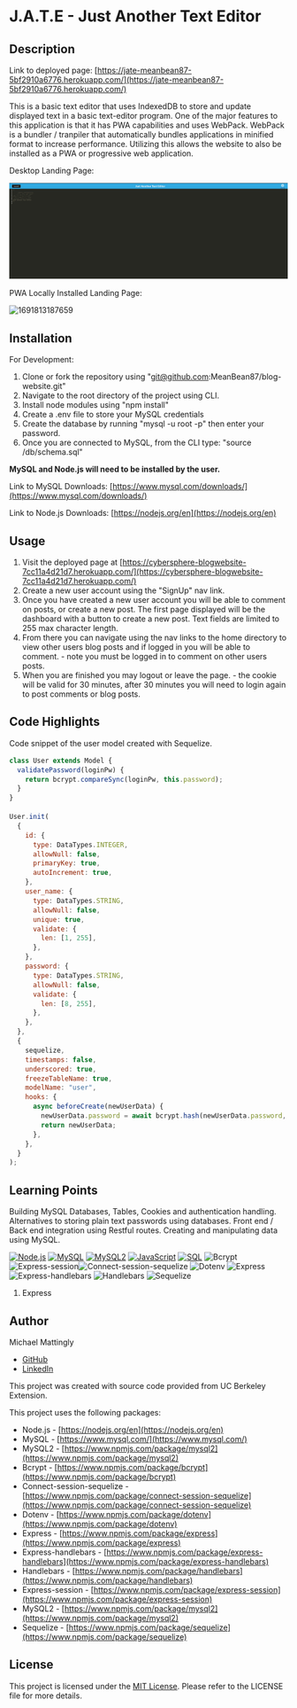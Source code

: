# J.A.T.E - Just Another Text Editor

## Description

Link to deployed page: [https://jate-meanbean87-5bf2910a6776.herokuapp.com/](https://jate-meanbean87-5bf2910a6776.herokuapp.com/)

This is a basic text editor that uses IndexedDB to store and update displayed text in a basic text-editor program. One of the major features to this application is that it has PWA capabilities and uses WebPack. WebPack is a bundler / tranpiler that automatically bundles applications in minified format to increase performance. Utilizing this allows the website to also be installed as a PWA or progressive web application.

Desktop Landing Page:

![1693240898204](image/README/1693240898204.png)

PWA Locally Installed Landing Page:

![1691813187659](image/README/1691813187659.png)

## Installation

For Development:

1. Clone or fork the repository using "git@github.com:MeanBean87/blog-website.git"
2. Navigate to the root directory of the project using CLI.
3. Install node modules using "npm install"
4. Create a .env file to store your MySQL credentials
5. Create the database by running "mysql -u root -p" then enter your password.
6. Once you are connected to MySQL, from the CLI type: "source /db/schema.sql"

**MySQL and Node.js will need to be installed by the user.**

Link to MySQL Downloads: [https://www.mysql.com/downloads/](https://www.mysql.com/downloads/)

Link to Node.js Downloads: [https://nodejs.org/en](https://nodejs.org/en)

## Usage

1. Visit the deployed page at [https://cybersphere-blogwebsite-7cc11a4d21d7.herokuapp.com/](https://cybersphere-blogwebsite-7cc11a4d21d7.herokuapp.com/)
2. Create a new user account using the "SignUp" nav link.
3. Once you have created a new user account you will be able to comment on posts, or create a new post. The first page displayed will be the dashboard with a button to create a new post. Text fields are limited to 255 max character length.
4. From there you can navigate using the nav links to the home directory to view other users blog posts and if logged in you will be able to comment. - note you must be logged in to comment on other users posts.
5. When you are finished you may logout or leave the page. - the cookie will be valid for 30 minutes, after 30 minutes you will need to login again to post comments or blog posts.

## Code Highlights

Code snippet of the user model created with Sequelize.

```javascript
class User extends Model {
  validatePassword(loginPw) {
    return bcrypt.compareSync(loginPw, this.password);
  }
}

User.init(
  {
    id: {
      type: DataTypes.INTEGER,
      allowNull: false,
      primaryKey: true,
      autoIncrement: true,
    },
    user_name: {
      type: DataTypes.STRING,
      allowNull: false,
      unique: true,
      validate: {
        len: [1, 255],
      },
    },
    password: {
      type: DataTypes.STRING,
      allowNull: false,
      validate: {
        len: [8, 255],
      },
    },
  },
  {
    sequelize,
    timestamps: false,
    underscored: true,
    freezeTableName: true,
    modelName: "user",
    hooks: {
      async beforeCreate(newUserData) {
        newUserData.password = await bcrypt.hash(newUserData.password, 10);
        return newUserData;
      },
    },
  }
);

```

## Learning Points

Building MySQL Databases, Tables, Cookies and authentication handling. Alternatives to storing plain text passwords using databases. Front end / Back end integration using Restful routes. Creating and manipulating data using MySQL.

[![Node.js](https://camo.githubusercontent.com/98c6a87dede0251b4484828c3c179da74eece5af481680bb3e32286a345618c3/68747470733a2f2f696d672e736869656c64732e696f2f62616467652f4e6f64652e6a732d31342e782d3333393933333f6c6f676f3d6e6f64652e6a73266c6f676f436f6c6f723d7768697465267374796c653d666c6174)](https://camo.githubusercontent.com/98c6a87dede0251b4484828c3c179da74eece5af481680bb3e32286a345618c3/68747470733a2f2f696d672e736869656c64732e696f2f62616467652f4e6f64652e6a732d31342e782d3333393933333f6c6f676f3d6e6f64652e6a73266c6f676f436f6c6f723d7768697465267374796c653d666c6174) [![MySQL](https://camo.githubusercontent.com/ad37128eae4f90a292bd75627a4f9b133944c6d8ed0972a308785d0a39c0d34d/68747470733a2f2f696d672e736869656c64732e696f2f62616467652f4d7953514c2d382e302d626c75653f6c6f676f3d6d7973716c266c6f676f436f6c6f723d7768697465267374796c653d666c6174)](https://camo.githubusercontent.com/ad37128eae4f90a292bd75627a4f9b133944c6d8ed0972a308785d0a39c0d34d/68747470733a2f2f696d672e736869656c64732e696f2f62616467652f4d7953514c2d382e302d626c75653f6c6f676f3d6d7973716c266c6f676f436f6c6f723d7768697465267374796c653d666c6174) [![MySQL2](https://camo.githubusercontent.com/806a97f8f171800d790357bc261302aafcbcc40d5edb79f87c950f2d9e32b746/68747470733a2f2f696d672e736869656c64732e696f2f62616467652f4d7953514c322d322e332d626c75653f6c6f676f3d6d7973716c266c6f676f436f6c6f723d7768697465267374796c653d666c6174)](https://camo.githubusercontent.com/806a97f8f171800d790357bc261302aafcbcc40d5edb79f87c950f2d9e32b746/68747470733a2f2f696d672e736869656c64732e696f2f62616467652f4d7953514c322d322e332d626c75653f6c6f676f3d6d7973716c266c6f676f436f6c6f723d7768697465267374796c653d666c6174) [![JavaScript](https://camo.githubusercontent.com/65e648bd1d62bd4035c4a69ff92a7442d29d4d5e875f489152f5c2ab2400ed00/68747470733a2f2f696d672e736869656c64732e696f2f62616467652f4a6176615363726970742d4553362d6637646631653f6c6f676f3d6a617661736372697074266c6f676f436f6c6f723d626c61636b267374796c653d666c6174)](https://camo.githubusercontent.com/65e648bd1d62bd4035c4a69ff92a7442d29d4d5e875f489152f5c2ab2400ed00/68747470733a2f2f696d672e736869656c64732e696f2f62616467652f4a6176615363726970742d4553362d6637646631653f6c6f676f3d6a617661736372697074266c6f676f436f6c6f723d626c61636b267374796c653d666c6174) [![SQL](https://camo.githubusercontent.com/2f538092f7185762c9f8b2be1d57c6c3cf165b89668f383d0b63a2300c6130a1/68747470733a2f2f696d672e736869656c64732e696f2f62616467652f53514c2d537472756374757265645f51756572795f4c616e67756167652d4646413530303f6c6f676f3d73716c266c6f676f436f6c6f723d7768697465267374796c653d666c6174)](https://camo.githubusercontent.com/2f538092f7185762c9f8b2be1d57c6c3cf165b89668f383d0b63a2300c6130a1/68747470733a2f2f696d672e736869656c64732e696f2f62616467652f53514c2d537472756374757265645f51756572795f4c616e67756167652d4646413530303f6c6f676f3d73716c266c6f676f436f6c6f723d7768697465267374796c653d666c6174) ![Bcrypt](https://img.shields.io/badge/Bcrypt-Encryption-blue) ![Express-session](https://img.shields.io/badge/Express--session-Session%20Management-green)![Connect-session-sequelize](https://img.shields.io/badge/Connect--session--sequelize-Session%20Management-green) ![Dotenv](https://img.shields.io/badge/Dotenv-Configuration-yellow) ![Express](https://img.shields.io/badge/Express-Framework-orange) ![Express-handlebars](https://img.shields.io/badge/Express--handlebars-View%20Engine-red) ![Handlebars](https://img.shields.io/badge/Handlebars-Templating-lightgrey) ![Sequelize](https://img.shields.io/badge/Sequelize-ORM-brightgreen)

1. Express

## Author

Michael Mattingly

* [GitHub](https://github.com/MeanBean87)
* [LinkedIn](https://www.linkedin.com/in/michael-mattingly-5580b1280/)

This project was created with source code provided from UC Berkeley Extension.

This project uses the following packages:

* Node.js - [https://nodejs.org/en](https://nodejs.org/en)
* MySQL - [https://www.mysql.com/](https://www.mysql.com/)
* MySQL2 - [https://www.npmjs.com/package/mysql2](https://www.npmjs.com/package/mysql2)
* Bcrypt - [https://www.npmjs.com/package/bcrypt](https://www.npmjs.com/package/bcrypt)
* Connect-session-sequelize - [https://www.npmjs.com/package/connect-session-sequelize](https://www.npmjs.com/package/connect-session-sequelize)
* Dotenv - [https://www.npmjs.com/package/dotenv](https://www.npmjs.com/package/dotenv)
* Express - [https://www.npmjs.com/package/express](https://www.npmjs.com/package/express)
* Express-handlebars - [https://www.npmjs.com/package/express-handlebars](https://www.npmjs.com/package/express-handlebars)
* Handlebars - [https://www.npmjs.com/package/handlebars](https://www.npmjs.com/package/handlebars)
* Express-session - [https://www.npmjs.com/package/express-session](https://www.npmjs.com/package/express-session)
* MySQL2 - [https://www.npmjs.com/package/mysql2](https://www.npmjs.com/package/mysql2)
* Sequelize - [https://www.npmjs.com/package/sequelize](https://www.npmjs.com/package/sequelize)

## License

This project is licensed under the [MIT License](https://github.com/MeanBean87/readme-generator/blob/main/LICENSE). Please refer to the LICENSE file for more details.
